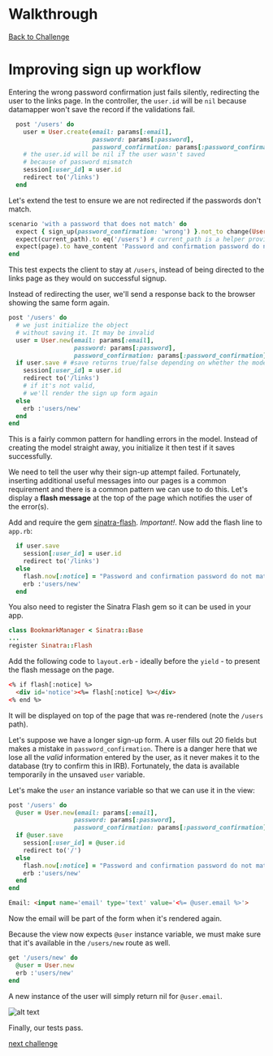 # Walkthrough

[Back to Challenge](../readme_files/20_improving_sign_up_workflow.md)

# Improving sign up workflow

Entering the wrong password confirmation just fails silently, redirecting the user to the links page. In the controller, the `user.id` will be `nil` because datamapper won't save the record if the validations fail.

```ruby
  post '/users' do
    user = User.create(email: params[:email],
                       password: params[:password],
                       password_confirmation: params[:password_confirmation])
    # the user.id will be nil if the user wasn't saved
    # because of password mismatch
    session[:user_id] = user.id
    redirect to('/links')
  end
```

Let's extend the test to ensure we are not redirected if the passwords don't match.

```ruby
scenario 'with a password that does not match' do
  expect { sign_up(password_confirmation: 'wrong') }.not_to change(User, :count)
  expect(current_path).to eq('/users') # current_path is a helper provided by Capybara
  expect(page).to have_content 'Password and confirmation password do not match'
end
```

This test expects the client to stay at `/users`, instead of being directed to the links page as they would on successful signup.

Instead of redirecting the user, we'll send a response back to the browser showing the same form again.

```ruby
post '/users' do
  # we just initialize the object
  # without saving it. It may be invalid
  user = User.new(email: params[:email],
                  password: params[:password],
                  password_confirmation: params[:password_confirmation])
  if user.save # #save returns true/false depending on whether the model is successfully saved to the database.
    session[:user_id] = user.id
    redirect to('/links')
    # if it's not valid,
    # we'll render the sign up form again
  else
    erb :'users/new'
  end
end
```

This is a fairly common pattern for handling errors in the model. Instead of creating the model straight away, you initialize it then test if it saves successfully.

We need to tell the user why their sign-up attempt failed. Fortunately, inserting additional useful messages into our pages is a common requirement and there is a common pattern we can use to do this.  Let's display a **flash message** at the top of the page which notifies the user of the error(s).

Add and require the gem [sinatra-flash](https://github.com/SFEley/sinatra-flash). *Important!*. Now add the flash line to `app.rb`:

```ruby
  if user.save
    session[:user_id] = user.id
    redirect to('/links')
  else
    flash.now[:notice] = "Password and confirmation password do not match"
    erb :'users/new'
  end
```

You also need to register the Sinatra Flash gem so it can be used in your app. 

```ruby
class BookmarkManager < Sinatra::Base
...
register Sinatra::Flash
```

Add the following code to `layout.erb` - ideally before the `yield` - to present the flash message on the page.

```html
<% if flash[:notice] %>
  <div id='notice'><%= flash[:notice] %></div>
<% end %>
```

It will be displayed on top of the page that was re-rendered (note the `/users` path).

Let's suppose we have a longer sign-up form. A user fills out 20 fields but makes a mistake in `password_confirmation`. There is a danger here that we lose all the *valid* information entered by the user, as it never makes it to the database (try to confirm this in IRB). Fortunately, the data is available temporarily in the unsaved `user` variable.

Let's make the `user` an instance variable so that we can use it in the view:

```ruby
post '/users' do
  @user = User.new(email: params[:email],
                  password: params[:password],
                  password_confirmation: params[:password_confirmation])
  if @user.save
    session[:user_id] = @user.id
    redirect to('/')
  else
    flash.now[:notice] = "Password and confirmation password do not match"
    erb :'users/new'
  end
end
```

```html
Email: <input name='email' type='text' value='<%= @user.email %>'>
```

Now the email will be part of the form when it's rendered again.

Because the view now expects `@user` instance variable, we must make sure that it's available in the `/users/new` route as well.

```ruby
get '/users/new' do
  @user = User.new
  erb :'users/new'
end
```

A new instance of the user will simply return nil for `@user.email`.

![alt text](https://dchtm6r471mui.cloudfront.net/hackpad.com_jubMxdBrjni_p.52567_1380105990218_Screen%20Shot%202013-09-25%20at%2011.46.01.png "bookmark manager")


Finally, our tests pass.

[next challenge](../readme_files/21_levels_of_validation.md)

